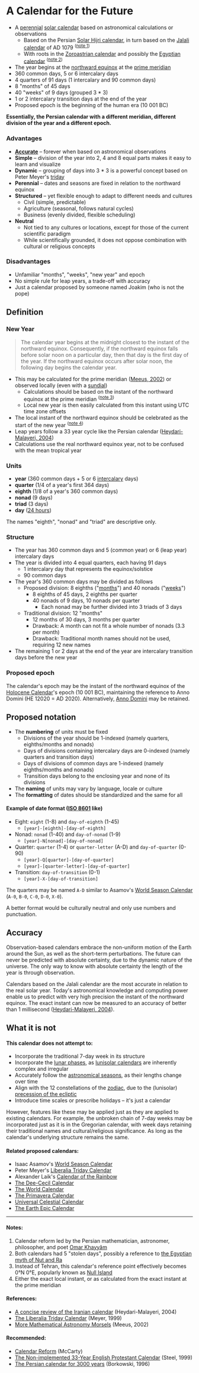 # A Calendar for the Future

- A [perennial](https://en.wikipedia.org/wiki/Perennial_calendar) [solar calendar](https://en.wikipedia.org/wiki/Solar_calendar) based on astronomical calculations or observations
  - Based on the Persian [Solar Hijri calendar](https://en.wikipedia.org/wiki/Solar_Hijri_calendar), in turn based on the [Jalali calendar](https://en.wikipedia.org/wiki/Jalali_calendar) of AD 1079 <sup>([note 1](#notes))</sup>
  - With roots in the [Zoroastrian calendar](https://en.wikipedia.org/wiki/Zoroastrian_calendar) and possibly the [Egyptian calendar](https://en.wikipedia.org/wiki/Egyptian_calendar) <sup>([note 2](#notes))</sup>
- The year begins at the [northward equinox](https://en.wikipedia.org/wiki/March_equinox) at the [prime meridian](https://en.wikipedia.org/wiki/Prime_meridian)
- 360 common days, 5 or 6 intercalary days
- 4 quarters of 91 days (1 intercalary and 90 common days)
- 8 "months" of 45 days
- 40 "weeks" of 9 days (grouped 3 * 3)
- 1 or 2 intercalary transition days at the end of the year
- Proposed epoch is the beginning of the human era (10 001 BC)

**Essentially, the Persian calendar with a different meridian, different division of the year and a different epoch.**

### Advantages

- **[Accurate](#accuracy)** – forever when based on astronomical observations
- **Simple** – division of the year into 2, 4 and 8 equal parts makes it easy to learn and visualize
- **Dynamic** – grouping of days into 3 * 3 is a powerful concept based on Peter Meyer's [triday][3]
- **Perennial** – dates and seasons are fixed in relation to the northward equinox
- **Structured** – yet flexible enough to adapt to different needs and cultures
  - Civil (simple, predictable)
  - Agriculture (seasonal, follows natural cycles)
  - Business (evenly divided, flexible scheduling)
- **Neutral**
  - Not tied to any cultures or locations, except for those of the current scientific paradigm
  - While scientifically grounded, it does not oppose combination with cultural or religious concepts

### Disadvantages

- Unfamiliar "months", "weeks", "new year" and epoch
- No simple rule for leap years, a trade-off with accuracy
- Just a calendar proposed by someone named Joakim (who is not the pope)

## Definition

### New Year

> The calendar year begins at the midnight closest to the instant of the northward equinox. Consequently, if the northward equinox falls before solar noon on a particular day, then that day is the first day of the year. If the northward equinox occurs after solar noon, the following day begins the calendar year.

- This may be calculated for the prime meridian ([Meeus, 2002][4]) or observed locally (even with a [sundial](https://en.wikipedia.org/wiki/Sundial))
  - Calculations should be based on the instant of the northward equinox at the prime meridian <sup>([note 3](#notes))</sup>
  - Local new year is then easily calculated from this instant using UTC time zone offsets
- The local instant of the northward equinox should be celebrated as the start of the new year <sup>([note 4](#notes))</sup>
- Leap years follow a 33 year cycle like the Persian calendar ([Heydari-Malayeri, 2004][1])
- Calculations use the real northward equinox year, not to be confused with the mean tropical year

### Units

- **year** (360 common days + 5 or 6 [intercalary](https://en.wikipedia.org/wiki/Intercalation_(timekeeping)#Solar_calendars) days)
- **quarter** (1/4 of a year's first 364 days)
- **eighth** (1/8 of a year's 360 common days)
- **nonad** (9 days)
- **triad** (3 days)
- **day** ([24 hours](https://en.wikipedia.org/wiki/Nychthemeron))

The names "eighth", "nonad" and "triad" are descriptive only.

### Structure

- The year has 360 common days and 5 (common year) or 6 (leap year) intercalary days
- The year is divided into 4 equal quarters, each having 91 days
  - 1 intercalary day that represents the equinox/solstice
  - 90 common days
- The year's 360 common days may be divided as follows
  - Proposed division: 8 eighths ("[months](https://en.wikipedia.org/wiki/Month)") and 40 nonads ("[weeks](https://en.wikipedia.org/wiki/Week)")
    - 8 eighths of 45 days, 2 eighths per quarter
    - 40 nonads of 9 days, 10 nonads per quarter
      - Each nonad may be further divided into 3 triads of 3 days
  - Traditional division: 12 "months"
    - 12 months of 30 days, 3 months per quarter
    - Drawback: A month can not fit a whole number of nonads (3.3 per month)
    - Drawback: Traditional month names should not be used, requiring 12 new names
 - The remaining 1 or 2 days at the end of the year are intercalary transition days before the new year

### Proposed epoch

The calendar's epoch may be the instant of the northward equinox of the [Holocene Calendar](https://en.wikipedia.org/wiki/Holocene_calendar)'s epoch (10 001 BC), maintaining the reference to Anno Domini (HE 12020 = AD 2020). Alternatively, [Anno Domini](https://en.wikipedia.org/wiki/Anno_Domini) may be retained.

## Proposed notation

- The **numbering** of units must be fixed
  - Divisions of the year should be 1-indexed (namely quarters, eighths/months and nonads)
  - Days of divisions containing intercalary days are 0-indexed (namely quarters and transition days)
  - Days of divisions of common days are 1-indexed (namely eighths/months and nonads)
  - Transition days belong to the enclosing year and none of its divisions
- The **naming** of units may vary by language, locale or culture
- The **formatting** of dates should be standardized and the same for all

#### Example of date format ([ISO 8601](https://en.wikipedia.org/wiki/ISO_8601) like)

  - Eight: `eight` (1-8) and `day-of-eighth` (1-45)
    - `[year]-[eighth]-[day-of-eighth]`
  - Nonad: `nonad` (1-40) and `day-of-nonad` (1-9)
    - `[year]-N[nonad]-[day-of-nonad]`
  - Quarter: `quarter` (1-4) or `quarter-letter` (A-D) and `day-of-quarter` (0-90)
    - `[year]-Q[quarter]-[day-of-quarter]`
    - `[year]-[quarter-letter]-[day-of-quarter]`
  - Transition: `day-of-transition` (0-1)
    - `[year]-X-[day-of-transition]`

The quarters may be named `A-D` similar to Asamov's [World Season Calendar][7] (`A-0`, `B-0`, `C-0`, `D-0`, `X-0`).

A better format would be culturally neutral and only use numbers and punctuation.

## Accuracy

Observation-based calendars embrace the non-uniform motion of the Earth around the Sun, as well as the short-term perturbations. The future can never be predicted with absolute certainty, due to the dynamic nature of the universe. The only way to know with absolute certainty the length of the year is through observation.

Calendars based on the Jalali calendar are the most accurate in relation to the real solar year. Today's astronomical knowledge and computing power enable us to predict with very high precision the instant of the northward equinox. The exact instant can now be measured to an accuracy of better than 1 millisecond ([Heydari-Malayeri, 2004][1]).

## What it is not

#### This calendar does not attempt to:

- Incorporate the traditional 7-day week in its structure
- Incorporate the [lunar phases](https://en.wikipedia.org/wiki/Lunar_phase), as [lunisolar calendars](https://en.wikipedia.org/wiki/Lunisolar_calendar) are inherently complex and irregular
- Accurately follow the [astronomical seasons](https://en.wikipedia.org/wiki/Season#Astronomical), as their lengths change over time
- Align with the 12 constellations of the [zodiac](https://en.wikipedia.org/wiki/Zodiac), due to the (lunisolar) [precession of the ecliptic](https://en.wikipedia.org/wiki/Axial_precession)
- Introduce time scales or prescribe holidays – it's just a calendar

However, features like these may be applied just as they are applied to existing calendars. For example, the unbroken chain of 7-day weeks may be incorporated just as it is in the Gregorian calendar, with week days retaining their traditional names and cultural/religious significance. As long as the calendar's underlying structure remains the same.

#### Related proposed calendars:

- Isaac Asamov's [World Season Calendar][7]
- Peter Meyer's [Liberalia Triday Calendar][8]
- Alexander Laik's [Calendar of the Rainbow][12]
- [The Dee-Cecil Calendar][11]
- [The World Calendar][13]
- [The Primavera Calendar][14]
- [Universal Celestial Calendar][9]
- [The Earth Epic Calendar][10]

---

#### Notes:

1. Calendar reform led by the Persian mathematician, astronomer, philosopher, and poet [Omar Khayyâm](https://en.wikipedia.org/wiki/Omar_Khayyam)
2. Both calendars had 5 "stolen days", possibly a reference to [the Egyptian myth of Nut and Ra](https://en.wikipedia.org/wiki/Nut_(goddess)#Myth_of_Nut_and_Ra)
3. Instead of Tehran, this calendar's reference point effectively becomes 0°N 0°E, popularly known as [Null Island](https://en.wikipedia.org/wiki/Null_Island)
4. Either the exact local instant, or as calculated from the exact instant at the prime meridian

#### References:

- [A concise review of the Iranian calendar][1] (Heydari-Malayeri, 2004)
- [The Liberalia Triday Calendar][3] (Meyer, 1999)
- [More Mathematical Astronomy Morsels][4] (Meeus, 2002)

#### Recommended:

- [Calendar Reform][15] (McCarty)
- [The Non-implemented 33-Year English Protestant Calendar][2] (Steel, 1999)
- [The Persian calendar for 3000 years][5] (Borkowski, 1996)

[1]: http://aramis.obspm.fr/~heydari/divers/ir-cal-eng.html
[2]: https://www.hermetic.ch/cal_stud/dst01.htm
[3]: https://www.hermetic.ch/cal_stud/ltc/ltc.htm#advantages
[4]: https://www.willbell.com/math/moremorsels.HTM
[5]: http://www.astro.uni.torun.pl/~kb/Papers/EMP/PersianC-EMP.htm
[6]: https://www.hermetic.ch/cal_stud/dst02.htm
[7]: https://calendars.wikia.org/wiki/World_Season_Calendar
[8]: https://www.hermetic.ch/cal_stud/ltc/ltc.htm
[9]: https://www.universalcelestialcalendar.com/
[10]: https://earthepiccalendar.com/current-calendar/
[11]: https://www.hermetic.ch/cal_stud/gods_longitude.htm
[12]: https://calendars.wikia.org/wiki/Calendar_of_the_Rainbow
[13]: http://myweb.ecu.edu/mccartyr/world-calendar.html
[14]: http://bosonline.com/primavera/
[15]: http://myweb.ecu.edu/mccartyr/calendar-reform.html
